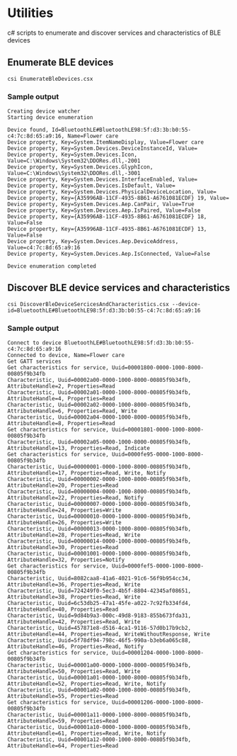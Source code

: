 # Utilities

c# scripts to enumerate and discover services and characteristics of BLE devices

## Enumerate BLE devices

```csi EnumerateBleDevices.csx```

### Sample output

```
Creating device watcher
Starting device enumeration

Device found, Id=BluetoothLE#BluetoothLE98:5f:d3:3b:b0:55-c4:7c:8d:65:a9:16, Name=Flower care
Device property, Key=System.ItemNameDisplay, Value=Flower care
Device property, Key=System.Devices.DeviceInstanceId, Value=
Device property, Key=System.Devices.Icon, Value=C:\Windows\System32\DDORes.dll,-2001
Device property, Key=System.Devices.GlyphIcon, Value=C:\Windows\System32\DDORes.dll,-3001
Device property, Key=System.Devices.InterfaceEnabled, Value=
Device property, Key=System.Devices.IsDefault, Value=
Device property, Key=System.Devices.PhysicalDeviceLocation, Value=
Device property, Key={A35996AB-11CF-4935-8B61-A6761081ECDF} 19, Value=
Device property, Key=System.Devices.Aep.CanPair, Value=True
Device property, Key=System.Devices.Aep.IsPaired, Value=False
Device property, Key={A35996AB-11CF-4935-8B61-A6761081ECDF} 18, Value=False
Device property, Key={A35996AB-11CF-4935-8B61-A6761081ECDF} 13, Value=False
Device property, Key=System.Devices.Aep.DeviceAddress, Value=c4:7c:8d:65:a9:16
Device property, Key=System.Devices.Aep.IsConnected, Value=False

Device enumeration completed
```

## Discover BLE device services and characteristics

```csi DiscoverBleDeviceSercicesAndCharacteristics.csx --device-id=BluetoothLE#BluetoothLE98:5f:d3:3b:b0:55-c4:7c:8d:65:a9:16```

### Sample output

```
Connect to device BluetoothLE#BluetoothLE98:5f:d3:3b:b0:55-c4:7c:8d:65:a9:16
Connected to device, Name=Flower care
Get GATT services
Get characteristics for service, Uuid=00001800-0000-1000-8000-00805f9b34fb
Characteristic, Uuid=00002a00-0000-1000-8000-00805f9b34fb, AttributeHandle=2, Properties=Read
Characteristic, Uuid=00002a01-0000-1000-8000-00805f9b34fb, AttributeHandle=4, Properties=Read
Characteristic, Uuid=00002a02-0000-1000-8000-00805f9b34fb, AttributeHandle=6, Properties=Read, Write
Characteristic, Uuid=00002a04-0000-1000-8000-00805f9b34fb, AttributeHandle=8, Properties=Read
Get characteristics for service, Uuid=00001801-0000-1000-8000-00805f9b34fb
Characteristic, Uuid=00002a05-0000-1000-8000-00805f9b34fb, AttributeHandle=13, Properties=Read, Indicate
Get characteristics for service, Uuid=0000fe95-0000-1000-8000-00805f9b34fb
Characteristic, Uuid=00000001-0000-1000-8000-00805f9b34fb, AttributeHandle=17, Properties=Read, Write, Notify
Characteristic, Uuid=00000002-0000-1000-8000-00805f9b34fb, AttributeHandle=20, Properties=Read
Characteristic, Uuid=00000004-0000-1000-8000-00805f9b34fb, AttributeHandle=22, Properties=Read, Notify
Characteristic, Uuid=00000007-0000-1000-8000-00805f9b34fb, AttributeHandle=24, Properties=Write
Characteristic, Uuid=00000010-0000-1000-8000-00805f9b34fb, AttributeHandle=26, Properties=Write
Characteristic, Uuid=00000013-0000-1000-8000-00805f9b34fb, AttributeHandle=28, Properties=Read, Write
Characteristic, Uuid=00000014-0000-1000-8000-00805f9b34fb, AttributeHandle=30, Properties=Read
Characteristic, Uuid=00001001-0000-1000-8000-00805f9b34fb, AttributeHandle=32, Properties=Notify
Get characteristics for service, Uuid=0000fef5-0000-1000-8000-00805f9b34fb
Characteristic, Uuid=8082caa8-41a6-4021-91c6-56f9b954cc34, AttributeHandle=36, Properties=Read, Write
Characteristic, Uuid=724249f0-5ec3-4b5f-8804-42345af08651, AttributeHandle=38, Properties=Read, Write
Characteristic, Uuid=6c53db25-47a1-45fe-a022-7c92fb334fd4, AttributeHandle=40, Properties=Read
Characteristic, Uuid=9d84b9a3-000c-49d8-9183-855b673fda31, AttributeHandle=42, Properties=Read, Write
Characteristic, Uuid=457871e8-d516-4ca1-9116-57d0b17b9cb2, AttributeHandle=44, Properties=Read, WriteWithoutResponse, Write
Characteristic, Uuid=5f78df94-798c-46f5-990a-b3eb6a065c88, AttributeHandle=46, Properties=Read, Notify
Get characteristics for service, Uuid=00001204-0000-1000-8000-00805f9b34fb
Characteristic, Uuid=00001a00-0000-1000-8000-00805f9b34fb, AttributeHandle=50, Properties=Read, Write
Characteristic, Uuid=00001a01-0000-1000-8000-00805f9b34fb, AttributeHandle=52, Properties=Read, Write, Notify
Characteristic, Uuid=00001a02-0000-1000-8000-00805f9b34fb, AttributeHandle=55, Properties=Read
Get characteristics for service, Uuid=00001206-0000-1000-8000-00805f9b34fb
Characteristic, Uuid=00001a11-0000-1000-8000-00805f9b34fb, AttributeHandle=59, Properties=Read
Characteristic, Uuid=00001a10-0000-1000-8000-00805f9b34fb, AttributeHandle=61, Properties=Read, Write, Notify
Characteristic, Uuid=00001a12-0000-1000-8000-00805f9b34fb, AttributeHandle=64, Properties=Read
```
